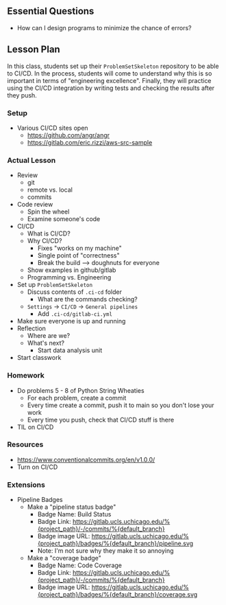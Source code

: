 ## Essential Questions

- How can I design programs to minimize the chance of errors?

## Lesson Plan

In this class, students set up their `ProblemSetSkeleton` repository to be able
to CI/CD. In the process, students will come to understand why this is so
important in terms of "engineering excellence". Finally, they will practice using
the CI/CD integration by writing tests and checking the results after they push.

### Setup

- Various CI/CD sites open
    - https://github.com/angr/angr
    - https://gitlab.com/eric.rizzi/aws-src-sample

### Actual Lesson

- Review
    - git
    - remote vs. local
    - commits
- Code review
    - Spin the wheel
    - Examine someone's code
- CI/CD
    - What is CI/CD?
    - Why CI/CD?
        - Fixes "works on my machine"
        - Single point of "correctness"
        - Break the build --> doughnuts for everyone
    - Show examples in github/gitlab
    - Programming vs. Engineering
- Set up `ProblemSetSkeleton`
    - Discuss contents of `.ci-cd` folder
        - What are the commands checking?
    - `Settings` -> `CI/CD` -> `General pipelines`
        - Add `.ci-cd/gitlab-ci.yml`
- Make sure everyone is up and running
- Reflection
    - Where are we?
    - What's next?
        - Start data analysis unit
- Start classwork

### Homework

- Do problems 5 - 8 of Python String Wheaties
    - For each problem, create a commit
    - Every time create a commit, push it to main so you don't lose your work
    - Every time you push, check that CI/CD stuff is there
- TIL on CI/CD

### Resources

- https://www.conventionalcommits.org/en/v1.0.0/
- Turn on CI/CD

### Extensions

- Pipeline Badges
    - Make a "pipeline status badge"
        - Badge Name: Build Status
        - Badge Link: https://gitlab.ucls.uchicago.edu/%{project_path}/-/commits/%{default_branch}
        - Badge image URL: https://gitlab.ucls.uchicago.edu/%{project_path}/badges/%{default_branch}/pipeline.svg
        - Note: I'm not sure why they make it so annoying
    - Make a "coverage badge"
        - Badge Name: Code Coverage
        - Badge Link: https://gitlab.ucls.uchicago.edu/%{project_path}/-/commits/%{default_branch}
        - Badge image URL: https://gitlab.ucls.uchicago.edu/%{project_path}/badges/%{default_branch}/coverage.svg